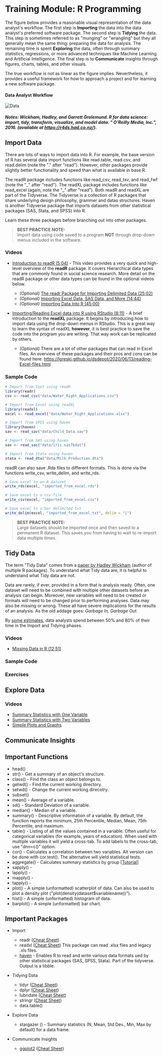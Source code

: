# Training Module:  R Programming

The figure below provides a reasonable visual representation of the data analyst's workflow.  The first step is **Importing** the data into the data analyst's preferred software package.  The second step is **Tidying** the data.  This step is sometimes referred to as "munging" or "wrangling" but they all generally mean the same thing:  preparing the data for analysis.  The remaining time is spent **Exploring** the data, often through summary statistics, regressions, or more advanced techniques like Machine Learning and Artificial Intelligence.  The final step is to **Communicate** insights through figures, charts, tables, and other visuals.

The true workflow is not as linear as the figure implies.  Nevertheless, it provides a useful framework for how to approach a project and for learning a new software package.  
#### **Data Analyst Workflow**

![Data](https://d33wubrfki0l68.cloudfront.net/795c039ba2520455d833b4034befc8cf360a70ba/558a5/diagrams/data-science-explore.png)

##### Notes:  Wickham, Hadley, and Garrett Grolemund. R for data science: import, tidy, transform, visualize, and model data. " O'Reilly Media, Inc.", 2016. (available at https://r4ds.had.co.nz/). #####

## Import Data
There are lots of ways to import data into R.  For example, the base version of R has several data import functions like read.table, read.csv, and read.delim (note the "." after "read").  However, other packages provide slightly better functionality and speed than what is available in base R.  

The readR package includes functions like read_csv, read_tsv, and read_fwf (note the "\_" after "read").  The readXL package includes functions like read_excel (again, note the "\_" after "read").  Both readR and readXL are part of the Tidyverse.  The Tidyverse is a collection of R packages that share underlying design philosophy, grammer and datas structures.  Haven is another Tidyverse package that imports datasets from other statistical packages (SAS, Stata, and SPSS) into R.

Learn these three packages before branching out into other packages.  

> **BEST PRACTICE NOTE:**  
> Import data using code saved to a program **NOT** through drop-down menus included in the software.

### Videos

* [Introduction to readR (5:04)](https://www.youtube.com/watch?v=URJNKVBMCAY) - This video provides a very quick and high-level overview of the **readR** package.  It covers Hierarchical data types that are commonly found in social science research.  More detail on the readR package or other data types can be found in the optional videos below.

  * _(Optional)_ [The readr Package for Importing Delimited Data (25:02)](https://www.youtube.com/watch?v=qxbfVEDfi0o)
  * _(Optional)_ [Importing Excel Data, SAS Data, and More (14:44)](https://www.youtube.com/watch?v=qxbfVEDfi0o)
  * _(Optional)_ [Importing Data Into R (45:00)](https://www.rstudio.com/resources/webinars/importing-data-into-r/)

* [Importing/Reading Excel data into R using RStudio (8:11)](https://www.youtube.com/watch?v=JYVWufSQ4OI) - A brief introduction to the **readXL** package.  It begins by introducing how to import data using the drop-down menus in RStudio.  This is a great way to learn the syntax of readXL **however**, it is best practice to save the code into the program you are writing.  That way work can be replicated by others.
  * _(Optional)_ There are a lot of other packages that can read in Excel files. An overview of these packages and their pros and cons can be found here:  https://lgreski.github.io/dsdepot/2020/06/13/reading-Excel-files.html

### Sample Code
```r
# Import from Text using readR
library(readr)
csv <- read_csv("data/Water_Right_Applications.csv")

# Import from Excel using readXL
library(readxl)
excel <- read_excel("data/Water_Right_Applications.xlsx")

# Import from SPSS using haven
library(haven)
sav <- read_sav("data/Child_Data.sav")

# Import from SAS using haven
sas <- read_sas("data/iris.sas7bdat")

# Import from Stata using haven
stata <- read_dta("data/Milk_Production.dta")
```
readR can also save .Rda files to different formats.  This is done via the functions write_csv, write_delim, and write_rds.

```r
# Save excel to an R dataset
write_rds(excel, "imported_from_excel.rds")

# Save excel to a csv file
write_csv(excel, "imported_from_excel.csv")

# Save excel to a bar delimited txt
write_delim(excel, "imported_from_excel.txt", delim = "|")
```

> **BEST PRACTICE NOTE:**  
> Large datasets should be imported once and then saved to a permanent R dataset. This saves you from having to wait to re-import data multiple times.


## Tidy Data

The term "Tidy Data" comes from a [paper by Hadley Wickham](https://vita.had.co.nz/papers/tidy-data.pdf) (author of multiple R packages).  To understand what Tidy data are, it is helpful to understand what Tidy data are not.

Data are rarely, if ever, provided in a form that is analysis ready.  Often, one dataset will need to be combined with multiple other datasets before an analysis can begin.  Moreover, new variables will need to be created or formats will need to be changed prior to performing analyses.  Data may also be missing or wrong.  These all have severe implications for the results of an analysis.  As the old addage goes:  _Garbage In, Garbage Out_.  

By [some estimates](https://www.nytimes.com/2014/08/18/technology/for-big-data-scientists-hurdle-to-insights-is-janitor-work.html), data analysts spend between 50% and 80% of their time in the Import and Tidying phases.  

### Videos
* [Missing Data in R (12:51)](https://youtu.be/hLYAno2r9O4)

### Sample Code

### Exercises


## Explore Data

### Videos
* [Summary Statistics with One Variable](https://www.youtube.com/watch?v=l1lVtEyxnMs&list=PLcTBLulJV_AIuXCxr__V8XAzWZosMQIfW&index=8)
* [Summary Statistics with Two Variables](https://www.youtube.com/watch?v=L5WV8KiD8-A&list=PLcTBLulJV_AIuXCxr__V8XAzWZosMQIfW&index=10)
* [Simple Plots and Graphs](https://www.youtube.com/watch?v=pLh2gdHDUZc&list=PLcTBLulJV_AIuXCxr__V8XAzWZosMQIfW&index=11)

## Communicate Insights

## Important Functions
* head()
* str() - Get a summary of an object's structure.
* class() - Find the class an object belongs to.
* getwd() - Find the current working directory.
* setwd() - Change the current working direcotry.
* subset()
* mean() - Average of a variable.
* sd() - Standard Deviation of a variable.
* median() - Median of a variable.
* summary() - Descriptive information of a variable.  By default, the function reports the minimum, 25th Percentile, Median, Mean, 75th Percentile, and maximum.
* table() - Listing of all the values contained in a variable.  Often useful for categorical variables (for example, years of education).  When used with multiple variables it will yield a cross-tab.  To add labels to the cross-tab, use "dnn=c()" option.
* cor() - Calculates a correlation between two variables.  Alt version can be done with cor.test().  The alternative will yield statistical tests.
* aggregate() - Calculates summary statistics by group [[Tutorial](https://www.datasciencemadesimple.com/aggregate-function-in-r/)]
* sapply() -
* lapply() -
* mapply() -
* tapply() -
* plot() - A simple (unformatted) scatterplot of data.  Can also be used to plot a density plot ("plot(density(dataset$variablename))").
* hist() - A simple (unformatted) histogram of data.
* barplot() - A simple (unformatted) bar chart.

## Important Packages
* Import
  * readr ([Cheat Sheet](https://raw.githubusercontent.com/rstudio/cheatsheets/main/data-import.pdf))
  * readxl ([Cheat Sheet](https://raw.githubusercontent.com/rstudio/cheatsheets/main/data-import.pdf)) This package can read .xlsx files and legacy .xls files.
  * [haven](https://haven.tidyverse.org/) - Enables R to read and write various data formats ued by other statistical packages (SAS, SPSS, Stata).  Part of the tidyverse.  Output is a tibble.

* Tidying Data
  * tidyr ([Cheat Sheet](https://raw.githubusercontent.com/rstudio/cheatsheets/main/tidyr.pdf))
  * dplyr ([Cheat Sheet](https://raw.githubusercontent.com/rstudio/cheatsheets/main/data-transformation.pdf))
  * lubridate ([Cheat Sheet](https://raw.githubusercontent.com/rstudio/cheatsheets/main/lubridate.pdf))
  * stringr ([Cheat Sheet](https://raw.githubusercontent.com/rstudio/cheatsheets/main/strings.pdf))
  * data.table()

* Explore Data
  * stargazer ([]()) - Summary statistics (N, Mean, Std Dev., Min, Max by default) for a data frame.

* Communicate Insights
  * [ggplot2]() ([Cheat Sheet](https://raw.githubusercontent.com/rstudio/cheatsheets/main/data-visualization.pdf))

